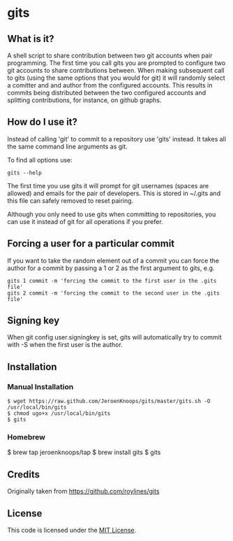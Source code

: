 # gits
## What is it?
A shell script to share contribution between two git accounts when pair programming. 
The first time you call gits you are prompted to configure two git accounts to share contributions between.
When making subsequent call to gits (using the same options that you would for git) it will randomly select a comitter and and author from the configured accounts. This results in commits being distributed between the two configured accounts and splitting contributions, for instance, on github graphs.

## How do I use it?
Instead of calling 'git' to commit to a repository use 'gits' instead. It takes all the same command line arguments as git. 

To find all options use:

	gits --help

The first time you use gits it will prompt for git usernames (spaces are allowed) and emails for the pair of developers. This is stored in ~/.gits and this file can safely removed to reset pairing.

Although you only need to use gits when committing to repositories, you can use it instead of git for all operations if you prefer.

## Forcing a user for a particular commit
If you want to take the random element out of a commit you can force the author for a commit by passing a 1 or 2 as the first argument to gits, e.g.
	
	gits 1 commit -m 'forcing the commit to the first user in the .gits file'
	gits 2 commit -m 'forcing the commit to the second user in the .gits file'

## Signing key
When git config user.signingkey is set, gits will automatically try to commit with -S when the first user is the author. 

## Installation
### Manual Installation
	$ wget https://raw.github.com/JeroenKnoops/gits/master/gits.sh -O /usr/local/bin/gits
	$ chmod ugo+x /usr/local/bin/gits
	$ gits

### Homebrew
  $ brew tap jeroenknoops/tap
  $ brew install gits
  $ gits

## Credits
Originally taken from https://github.com/roylines/gits

## License
This code is licensed under the [MIT License](https://opensource.org/licenses/MIT).

